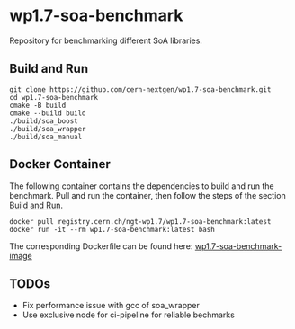 # wp1.7-soa-benchmark
Repository for benchmarking different SoA libraries.

## Build and Run
```
git clone https://github.com/cern-nextgen/wp1.7-soa-benchmark.git
cd wp1.7-soa-benchmark
cmake -B build
cmake --build build
./build/soa_boost
./build/soa_wrapper
./build/soa_manual
```

## Docker Container
The following container contains the dependencies to build and run the benchmark.
Pull and run the container, then follow the steps of the section [Build and Run](#build-and-run).
```
docker pull registry.cern.ch/ngt-wp1.7/wp1.7-soa-benchmark:latest
docker run -it --rm wp1.7-soa-benchmark:latest bash
```
The corresponding Dockerfile can be found here: [wp1.7-soa-benchmark-image](https://github.com/cern-nextgen/wp1.7-soa-benchmark-image)

## TODOs
- Fix performance issue with gcc of soa_wrapper
- Use exclusive node for ci-pipeline for reliable bechmarks
